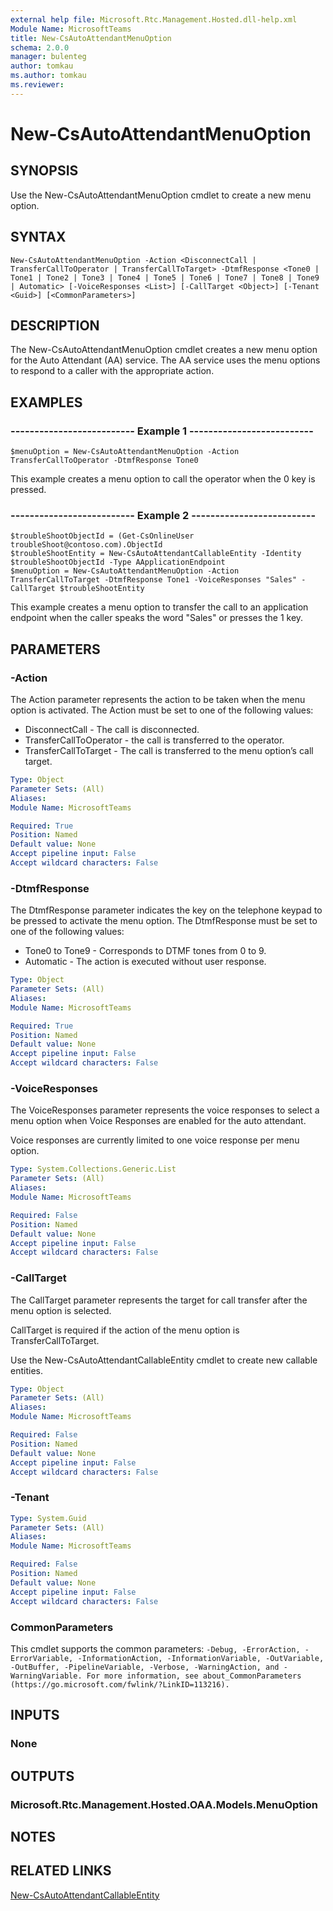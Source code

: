 ```yaml
---
external help file: Microsoft.Rtc.Management.Hosted.dll-help.xml
Module Name: MicrosoftTeams
title: New-CsAutoAttendantMenuOption
schema: 2.0.0
manager: bulenteg
author: tomkau
ms.author: tomkau
ms.reviewer:
---
```


# New-CsAutoAttendantMenuOption

## SYNOPSIS
Use the New-CsAutoAttendantMenuOption cmdlet to create a new menu option.

## SYNTAX

```
New-CsAutoAttendantMenuOption -Action <DisconnectCall | TransferCallToOperator | TransferCallToTarget> -DtmfResponse <Tone0 | Tone1 | Tone2 | Tone3 | Tone4 | Tone5 | Tone6 | Tone7 | Tone8 | Tone9 | Automatic> [-VoiceResponses <List>] [-CallTarget <Object>] [-Tenant <Guid>] [<CommonParameters>]
```

## DESCRIPTION
The New-CsAutoAttendantMenuOption cmdlet creates a new menu option for the Auto Attendant (AA) service. The AA service uses the menu options to respond to a caller with the appropriate action.


## EXAMPLES

### -------------------------- Example 1 --------------------------
```
$menuOption = New-CsAutoAttendantMenuOption -Action TransferCallToOperator -DtmfResponse Tone0
```

This example creates a menu option to call the operator when the 0 key is pressed.

### -------------------------- Example 2 --------------------------
```
$troubleShootObjectId = (Get-CsOnlineUser troubleShoot@contoso.com).ObjectId
$troubleShootEntity = New-CsAutoAttendantCallableEntity -Identity $troubleShootObjectId -Type AApplicationEndpoint
$menuOption = New-CsAutoAttendantMenuOption -Action TransferCallToTarget -DtmfResponse Tone1 -VoiceResponses "Sales" -CallTarget $troubleShootEntity
```

This example creates a menu option to transfer the call to an application endpoint when the caller speaks the word "Sales" or presses the 1 key.


## PARAMETERS

### -Action
The Action parameter represents the action to be taken when the menu option is activated. The Action must be set to one of the following values:

- DisconnectCall - The call is disconnected.
- TransferCallToOperator - the call is transferred to the operator.
- TransferCallToTarget - The call is transferred to the menu option’s call target.

```yaml
Type: Object
Parameter Sets: (All)
Aliases:
Module Name: MicrosoftTeams

Required: True
Position: Named
Default value: None
Accept pipeline input: False
Accept wildcard characters: False
```

### -DtmfResponse
The DtmfResponse parameter indicates the key on the telephone keypad to be pressed to activate the menu option. The DtmfResponse must be set to one of the following values:

- Tone0 to Tone9 - Corresponds to DTMF tones from 0 to 9.
- Automatic - The action is executed without user response.


```yaml
Type: Object
Parameter Sets: (All)
Aliases:
Module Name: MicrosoftTeams

Required: True
Position: Named
Default value: None
Accept pipeline input: False
Accept wildcard characters: False
```

### -VoiceResponses
The VoiceResponses parameter represents the voice responses to select a menu option when Voice Responses are enabled for the auto attendant.

Voice responses are currently limited to one voice response per menu option.


```yaml
Type: System.Collections.Generic.List
Parameter Sets: (All)
Aliases:
Module Name: MicrosoftTeams

Required: False
Position: Named
Default value: None
Accept pipeline input: False
Accept wildcard characters: False
```

### -CallTarget
The CallTarget parameter represents the target for call transfer after the menu option is selected.

CallTarget is required if the action of the menu option is TransferCallToTarget.

Use the New-CsAutoAttendantCallableEntity cmdlet to create new callable entities.


```yaml
Type: Object
Parameter Sets: (All)
Aliases:
Module Name: MicrosoftTeams

Required: False
Position: Named
Default value: None
Accept pipeline input: False
Accept wildcard characters: False
```

### -Tenant

```yaml
Type: System.Guid
Parameter Sets: (All)
Aliases:
Module Name: MicrosoftTeams

Required: False
Position: Named
Default value: None
Accept pipeline input: False
Accept wildcard characters: False
```

### CommonParameters
This cmdlet supports the common parameters: `-Debug, -ErrorAction, -ErrorVariable, -InformationAction, -InformationVariable, -OutVariable, -OutBuffer, -PipelineVariable, -Verbose, -WarningAction, and -WarningVariable. For more information, see about_CommonParameters (https://go.microsoft.com/fwlink/?LinkID=113216).`

## INPUTS

### None


## OUTPUTS

### Microsoft.Rtc.Management.Hosted.OAA.Models.MenuOption


## NOTES

## RELATED LINKS

[New-CsAutoAttendantCallableEntity](New-CsAutoAttendantCallableEntity.md)
